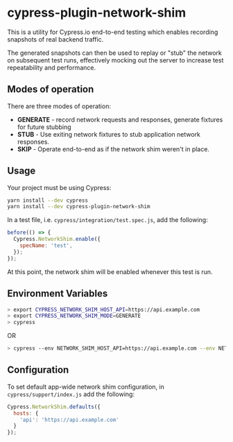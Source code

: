 # cypress-plugin-network-shim

This is a utility for Cypress.io end-to-end testing which enables recording snapshots of real backend traffic.

The generated snapshots can then be used to replay or "stub" the network on subsequent test runs, effectively mocking out the server to increase test repeatability and performance.

## Modes of operation

There are three modes of operation:

* **GENERATE** - record network requests and responses, generate fixtures for future stubbing
* **STUB** - Use exiting network fixtures to stub application network responses.
* **SKIP** - Operate end-to-end as if the network shim weren't in place.

## Usage

Your project must be using Cypress:

```sh
yarn install --dev cypress
yarn install --dev cypress-plugin-network-shim
```

In a test file, i.e. `cypress/integration/test.spec.js`, add the following:

```js
before(() => {
  Cypress.NetworkShim.enable({
    specName: 'test',
  });
});
```

At this point, the network shim will be enabled whenever this test is run.

## Environment Variables

```sh
> export CYPRESS_NETWORK_SHIM_HOST_API=https://api.example.com
> export CYPRESS_NETWORK_SHIM_MODE=GENERATE
> cypress
```

OR
```sh
> cypress --env NETWORK_SHIM_HOST_API=https://api.example.com --env NETWORK_SHIM_MODE=GENERATE
```


## Configuration

To set default app-wide network shim configuration, in `cypress/support/index.js` add the following:

```js
Cypress.NetworkShim.defaults({
  hosts: {
    'api': 'https://api.example.com'
  }
});
```
